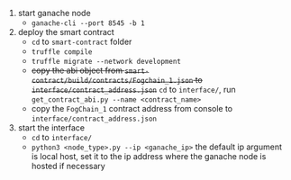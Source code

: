 1. start ganache node
    - `ganache-cli --port 8545 -b 1`
2. deploy the smart contract
    - `cd` to `smart-contract` folder
    - `truffle compile`
    - `truffle migrate --network development`
    - ~~copy the abi object from `smart-contract/build/contracts/Fogchain_1.json` to `interface/contract_address.json`~~ `cd` to `interface/`, run `get_contract_abi.py --name <contract_name>` 
    - copy the `FogChain_1` contract address from console to `interface/contract_address.json`
3. start the interface
    - `cd` to `interface/`
    - `python3 <node_type>.py --ip <ganache_ip>`  the default ip argument is local host, set it to the ip address where the ganache node is hosted if necessary
